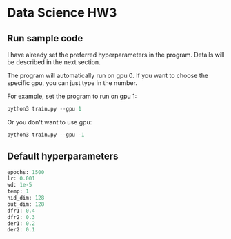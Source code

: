 # Data Science HW3

## Run sample code
I have already set the preferred hyperparameters in the program.
Details will be described in the next section.

The program will automatically run on gpu 0.
If you want to choose the specific gpu, you can just type in the number.

For example, set the program to run on gpu 1:
```python
python3 train.py --gpu 1
```

Or you don't want to use gpu:
```python
python3 train.py --gpu -1
```

## Default hyperparameters
```python
epochs: 1500
lr: 0.001
wd: 1e-5
temp: 1
hid_dim: 128
out_dim: 128
dfr1: 0.4
dfr2: 0.3
der1: 0.2
der2: 0.1
```